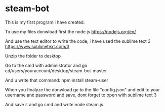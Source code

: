 # steam-bot
This is my first program i have created.


To use my files donwload first the node.js https://nodejs.org/en/

And use the text editor to write the code, i have used the sublime text 3 https://www.sublimetext.com/3

Unzip the folder to desktop

Go to the cmd with administrator and go cd/users/youraccount/desktop/steam-bot-master

And u write that command:   npm install steam-user

When you finalyze the donwload  go to the file "config.json" and edit to your username and password and save, dont forget to open with sublime text 3

And save it and go cmd and write node steam.js

